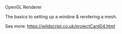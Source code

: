 OpenGL Renderer

The basics to setting up a window & rendering a mesh. 

See more:
https://wildscript.co.uk/projectCard04.html
